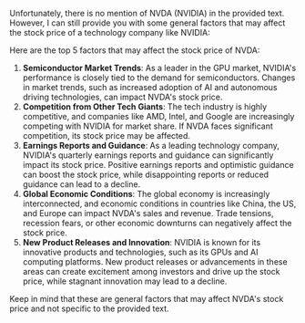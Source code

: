 Unfortunately, there is no mention of NVDA (NVIDIA) in the provided text. However, I can still provide you with some general factors that may affect the stock price of a technology company like NVIDIA:

Here are the top 5 factors that may affect the stock price of NVDA:

1. **Semiconductor Market Trends**: As a leader in the GPU market, NVIDIA's performance is closely tied to the demand for semiconductors. Changes in market trends, such as increased adoption of AI and autonomous driving technologies, can impact NVDA's stock price.
2. **Competition from Other Tech Giants**: The tech industry is highly competitive, and companies like AMD, Intel, and Google are increasingly competing with NVIDIA for market share. If NVDA faces significant competition, its stock price may be affected.
3. **Earnings Reports and Guidance**: As a leading technology company, NVIDIA's quarterly earnings reports and guidance can significantly impact its stock price. Positive earnings reports and optimistic guidance can boost the stock price, while disappointing reports or reduced guidance can lead to a decline.
4. **Global Economic Conditions**: The global economy is increasingly interconnected, and economic conditions in countries like China, the US, and Europe can impact NVDA's sales and revenue. Trade tensions, recession fears, or other economic downturns can negatively affect the stock price.
5. **New Product Releases and Innovation**: NVIDIA is known for its innovative products and technologies, such as its GPUs and AI computing platforms. New product releases or advancements in these areas can create excitement among investors and drive up the stock price, while stagnant innovation may lead to a decline.

Keep in mind that these are general factors that may affect NVDA's stock price and not specific to the provided text.